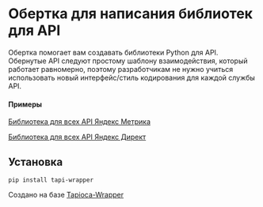 # Обертка для написания библиотек для API

Обертка помогает вам создавать библиотеки Python для API. 
Обернутые API следуют простому шаблону взаимодействия, который работает равномерно, 
поэтому разработчикам не нужно учиться использовать новый интерфейс/стиль кодирования 
для каждой службы API.

#### Примеры
[Библиотека для всех API Яндекс Метрика](https://github.com/pavelmaksimov/tapi-yandex-metrika)

[Библиотека для всех API Яндекс Директ](https://github.com/pavelmaksimov/tapi-yandex-direct)


## Установка
    pip install tapi-wrapper

Создано на базе [Tapioca-Wrapper](https://github.com/vintasoftware/tapi-wrapper)
